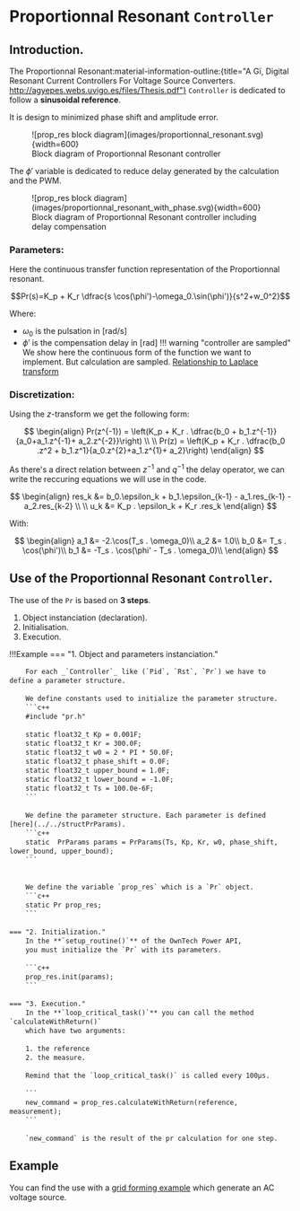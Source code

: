 # Proportionnal Resonant `Controller`
## Introduction.

The Proportionnal Resonant:material-information-outline:{title="A Gï, Digital Resonant Current Controllers For Voltage Source Converters. http://agyepes.webs.uvigo.es/files/Thesis.pdf"}
`Controller` is dedicated to follow a **sinusoidal reference**.

  
It is design to minimized phase shift and amplitude error.

<figure markdown="span">
![prop_res block diagram](images/proportionnal_resonant.svg){width=600}
<figcaption>Block diagram of Proportionnal Resonant controller</figcaption>
</figure>

The $\phi'$ variable is dedicated to reduce delay generated by the
calculation and the PWM.

<figure markdown="span">
![prop_res block diagram](images/proportionnal_resonant_with_phase.svg){width=600}
<figcaption>Block diagram of Proportionnal Resonant controller including delay
compensation</figcaption>
</figure>


### Parameters:
Here the continuous transfer function representation of the Proportionnal resonant.

$$Pr(s)=K_p + K_r \dfrac{s \cos(\phi')-\omega_0.\sin(\phi')}{s^2+w_0^2}$$

Where:
 
* $\omega_0$  is the pulsation in [rad/s]
* $\phi'$ is the compensation delay in [rad]
!!! warning "controller are sampled"
    We show here the continuous form of the function we want to implement.
    But calculation are sampled.
    [Relationship to Laplace transform](https://en.wikipedia.org/wiki/Z-transform#Relationship_to_Laplace_transform)

### Discretization:

Using the $z$-transform we get the following form:

$$
\begin{align}
Pr(z^{-1}) = \left(K_p + K_r . \dfrac{b_0 + b_1.z^{-1}}{a_0+a_1.z^{-1}+ a_2.z^{-2}}\right) \\ \\
Pr(z) = \left(K_p + K_r . \dfrac{b_0 .z^2 + b_1.z^1}{a_0.z^{2}+a_1.z^{1}+ a_2}\right)
\end{align}
$$

As there's a direct relation between $z^{-1}$ and $q^{-1}$ the delay operator, we can
write the reccuring equations we will use in the code.

$$ 
\begin{align}
res_k &= b_0.\epsilon_k + b_1.\epsilon_{k-1} - a_1.res_{k-1} - a_2.res_{k-2} \\ \\
u_k &= K_p . \epsilon_k + K_r .res_k
\end{align}
$$

With:

$$
\begin{align}
a_1 &= -2.\cos(T_s . \omega_0)\\
a_2 &= 1.0\\
b_0 &= T_s . \cos(\phi')\\
b_1 &= -T_s . \cos(\phi' - T_s . \omega_0)\\
\end{align}
$$

## Use of the Proportionnal Resonant `Controller`.

The use of the `Pr` is based on **3 steps**.

1. Object instanciation (declaration).
2. Initialisation.
3. Execution.

!!!Example
    === "1. Object and parameters instanciation."

        For each _`Controller`_ like (`Pid`, `Rst`, `Pr`) we have to define a parameter structure.

        We define constants used to initialize the parameter structure.
        ```c++
        #include "pr.h"

        static float32_t Kp = 0.001F;
        static float32_t Kr = 300.0F;
        static float32_t w0 = 2 * PI * 50.0F;
        static float32_t phase_shift = 0.0F;
        static float32_t upper_bound = 1.0F;
        static float32_t lower_bound = -1.0F;
        static float32_t Ts = 100.0e-6F;
        ```

        We define the parameter structure. Each parameter is defined [here](../../structPrParams).
        ```c++
        static  PrParams params = PrParams(Ts, Kp, Kr, w0, phase_shift, lower_bound, upper_bound);
        ```


        We define the variable `prop_res` which is a `Pr` object.
        ```c++
        static Pr prop_res;
        ```

    === "2. Initialization."
        In the **`setup_routine()`** of the OwnTech Power API,
        you must initialize the `Pr` with its parameters.

        ```c++
        prop_res.init(params);
        ```

    === "3. Execution."
        In the **`loop_critical_task()`** you can call the method `calculateWithReturn()`
        which have two arguments: 

        1. the reference
        2. the measure.

        Remind that the `loop_critical_task()` is called every 100µs.

        ```
        new_command = prop_res.calculateWithReturn(reference, measurement);
        ```

        `new_command` is the result of the pr calculation for one step.

## Example
You can find the use with a [grid forming example](../../../examples/TWIST/DC_AC/grid_forming) which
generate an AC voltage source.
